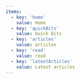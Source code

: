 ```yaml
---
items:
  - key: 'home'
    value: Home
  - key: 'quickBits'
    value: Quick Bits
  - key: 'articles'
    value: articles
  - key: 'read'
    value: read
  - key: 'latestArticles'
    value: Latest articles
---
```

